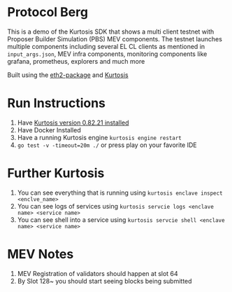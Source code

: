 # Protocol Berg

This is a demo of the Kurtosis SDK that shows a multi client testnet with Proposer Builder Simulation (PBS) MEV components. The testnet 
launches multiple components including several EL CL clients as mentioned in `input_args.json`, MEV infra components, monitoring components
like grafana, prometheus, explorers and much more

Built using the [eth2-package](https://github.com/kurtosis-tech/eth2-package) and [Kurtosis](https://docs.kurtosis.com/)

# Run Instructions

1. Have [Kurtosis version 0.82.21 installed](https://docs.kurtosis.com/install-historical/)
2. Have Docker Installed
3. Have a running Kurtosis engine `kurtosis engine restart`
4. `go test -v -timeout=20m ./` or press play on your favorite IDE

# Further Kurtosis

1. You can see everything that is running using `kurtosis enclave inspect <enclve_name>`
2. You can see logs of services using `kurtosis servcie logs <enclave name> <service name>`
3. You can see shell into a service using `kurtosis servcie shell <enclave name> <service name>`

# MEV Notes

1. MEV Registration of validators should happen at slot 64
2. By Slot 128~ you should start seeing blocks being submitted